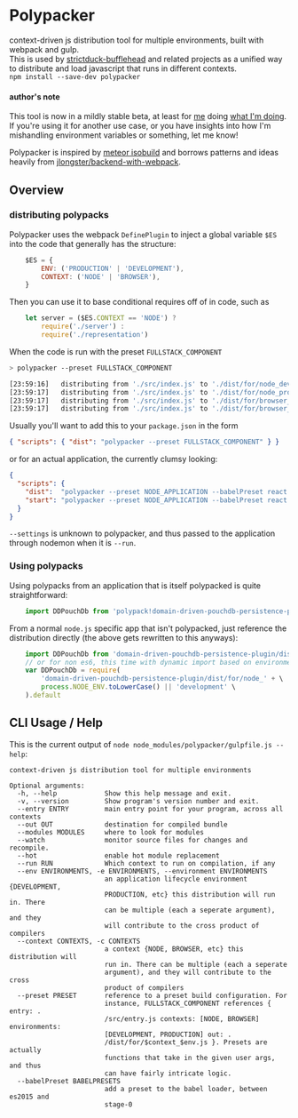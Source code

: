 # Polypacker 
context-driven js distribution tool for multiple environments, built with webpack and gulp.  
This is used by [strictduck-bufflehead](https://github.com/strictduck/bufflehead) and related projects as a unified way to distribute and load javascript that runs in different contexts.  
`npm install --save-dev polypacker`  

#### author's note
This tool is now in a mildly stable beta, at least for [me](https://github.com/michaeljosephrosenthal) doing [what I'm doing](https://github.com/strictduck). If you're using it for another use case, or you have insights into how I'm mishandling environment variables or something, let me know! 

Polypacker is inspired by [meteor isobuild](https://www.meteor.com/isobuild) and borrows patterns and ideas heavily from [jlongster/backend-with-webpack](https://github.com/jlongster/backend-with-webpack).

## Overview
### distributing polypacks
Polypacker uses the webpack `DefinePlugin` to inject a global variable `$ES` into the code that generally has the structure:
```javascript
    $ES = {
        ENV: ('PRODUCTION' | 'DEVELOPMENT'),
        CONTEXT: ('NODE' | 'BROWSER'),
    }
```
Then you can use it to base conditional requires off of in code, such as
```javascript
    let server = ($ES.CONTEXT == 'NODE') ?
        require('./server') :
        require('./representation')
```
When the code is run with the preset `FULLSTACK_COMPONENT`
```bash
> polypacker --preset FULLSTACK_COMPONENT

[23:59:16]   distributing from './src/index.js' to './dist/for/node_development.js'
[23:59:17]   distributing from './src/index.js' to './dist/for/node_production.js'
[23:59:17]   distributing from './src/index.js' to './dist/for/browser_development.js'
[23:59:17]   distributing from './src/index.js' to './dist/for/browser_production.js'
```
Usually you'll want to add this to your `package.json` in the form
```json
{ "scripts": { "dist": "polypacker --preset FULLSTACK_COMPONENT" } }
```
or for an actual application, the currently clumsy looking:
```json
{
  "scripts": {
    "dist":  "polypacker --preset NODE_APPLICATION --babelPreset react --env PRODUCTION --run false",
    "start": "polypacker --preset NODE_APPLICATION --babelPreset react --settings conf/settings.json"
  }
}
```
`--settings` is unknown to polypacker, and thus passed to the application through nodemon when it is `--run`.

### Using polypacks
Using polypacks from an application that is itself polypacked is quite straightforward:
```javascript
    import DDPouchDb from 'polypack!domain-driven-pouchdb-persistence-plugin'
```
From a normal `node.js` specific app that isn't polypacked, just reference the distribution directly (the above gets rewritten to this anyways):
```javascript
    import DDPouchDb from 'domain-driven-pouchdb-persistence-plugin/dist/for/node_production'
    // or for non es6, this time with dynamic import based on environment
    var DDPouchDb = require(
        'domain-driven-pouchdb-persistence-plugin/dist/for/node_' + \
        process.NODE_ENV.toLowerCase() || 'development' \
    ).default
```

## CLI Usage / Help
This is the current output of `node node_modules/polypacker/gulpfile.js --help`:
```
context-driven js distribution tool for multiple environments

Optional arguments:
  -h, --help            Show this help message and exit.
  -v, --version         Show program's version number and exit.
  --entry ENTRY         main entry point for your program, across all contexts
  --out OUT             destination for compiled bundle
  --modules MODULES     where to look for modules
  --watch               monitor source files for changes and recompile.
  --hot                 enable hot module replacement
  --run RUN             Which context to run on compilation, if any
  --env ENVIRONMENTS, -e ENVIRONMENTS, --environment ENVIRONMENTS
                        an application lifecycle environment {DEVELOPMENT,
                        PRODUCTION, etc} this distribution will run in. There
                        can be multiple (each a seperate argument), and they
                        will contribute to the cross product of compilers
  --context CONTEXTS, -c CONTEXTS
                        a context {NODE, BROWSER, etc} this distribution will
                        run in. There can be multiple (each a seperate
                        argument), and they will contribute to the cross
                        product of compilers
  --preset PRESET       reference to a preset build configuration. For
                        instance, FULLSTACK_COMPONENT references { entry: .
                        /src/entry.js contexts: [NODE, BROWSER] environments:
                        [DEVELOPMENT, PRODUCTION] out: .
                        /dist/for/$context_$env.js }. Presets are actually
                        functions that take in the given user args, and thus
                        can have fairly intricate logic.
  --babelPreset BABELPRESETS
                        add a preset to the babel loader, between es2015 and
                        stage-0
```

